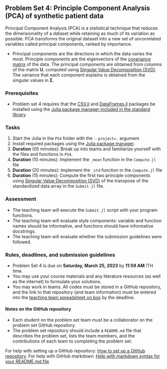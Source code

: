 ## Problem Set 4: Principle Component Analysis (PCA) of synthetic patient data
Principal Component Analysis (PCA) is a statistical technique that reduces the dimensionality of a dataset while retaining as much of its variation as possible. PCA transforms the original dataset into a new set of uncorrelated variables called principal components, ranked by importance. 

* Principal components are the directions in which the data varies the most. Principle components are the eigenvectors of the 
[covariance matrix](https://en.wikipedia.org/wiki/Covariance_matrix) of the data.  The principal components are obtained from columns of the matrix $\mathbf{U}$, computed using [Singular Value Decomposition (SVD)](https://en.wikipedia.org/wiki/Singular_value_decomposition). The variance that each component explains is obtained from the singular values in $\mathbf{\Sigma}$.

### Prerequisites
* Problem set 4 requires that the [CSV.jl](https://github.com/JuliaData/CSV.jl) and [DataFrames.jl](https://github.com/JuliaData/DataFrames.jl) packages be installed using the [Julia package manager included in the standard library](https://docs.julialang.org/en/v1/stdlib/Pkg/).

### Tasks
1. Start the Julia in the `PS4` folder with the `--project=.` argument
1. Install required packages using the [Julia package manager](https://docs.julialang.org/en/v1/stdlib/Pkg/).
1. __Duration__ (05 minutes): Break up into teams and familiarize yourself with the files and functions in `PS4`.
1. __Duration__ (10 minutes): Implement the `_mean` function in the `Compute.jl` file
1. __Duration__ (20 minutes): Implement the `_std` function in the `Compute.jl` file
1. __Duration__ (15 minutes): Compute the first two principle components using [Singular Value Decomposition (SVD)](https://en.wikipedia.org/wiki/Singular_value_decomposition) of the transpose of the standardized data array in the `Submit.jl` file.

### Assessment
* The teaching team will execute the `Submit.jl` script with your program functions. 
* The teaching team will evaluate style components: variable and function names should be informative, and functions should have informative docstrings. 
* The teaching team will evaluate whether the submission guidelines were followed.

### Rules, deadlines, and submission guidelines
* Problem Set 4 is due on __Saturday, March 25, 2023__ by __11:59 AM__ ITH time. 
* You may use your course materials and any literature resources (as well as the internet) to formulate your solutions.
* You may work in teams. All codes must be stored in a GitHub repository, and the link to that repository (and team information) must be entered into the [teaching team spreadsheet on box](https://cornell.box.com/s/hzioytetv3eb1trs4uoymo5kynbj13so) by the deadline. 

#### Notes on the GitHub repository
* Each student on the problem set team must be a collaborator on the problem set GitHub repository. 
* The problem set repository should include a `README.md` file that describes the problem set, lists the team members, and the contributions of each team to completing the problem set.

For help with setting up a GitHub repository: [How to set up a GitHub repository](https://docs.github.com/en/repositories/creating-and-managing-repositories/creating-a-new-repository). For help with GitHub markdown: [Help with markdown syntax for your README.md file](https://docs.github.com/en/get-started/writing-on-github/getting-started-with-writing-and-formatting-on-github/basic-writing-and-formatting-syntax)